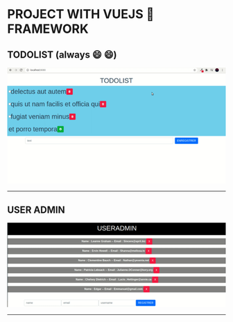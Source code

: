 # PROJECT WITH VUEJS :green_heart: FRAMEWORK 


## TODOLIST (always :smile: :smile:)

![test](gif/vue3.gif)

___

## USER ADMIN 
![test](gif/VUEJS.gif)

___